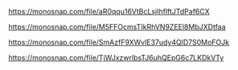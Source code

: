 <!-- # Отримуємо і виводимо весь список контактів у вигляді таблиці (console.table) -->
https://monosnap.com/file/aR0qqu16VtBcLsjIhflftJTdPaf6CX

<!-- # Отримуємо контакт по id і виводимо у консоль об'єкт контакту або null, якщо контакту з таким id не існує. -->
https://monosnap.com/file/M5FFOcmsTIkRhVN9ZEEl8MbJXDtfaa

<!-- # Додаємо контакт та виводимо в консоль об'єкт новоствореного контакту -->
https://monosnap.com/file/SmAzfF9XWvlE37udy4QlD7S0MoFOJk

<!-- # Видаляємо контакт та виводимо в консоль об'єкт видаленого контакту або null, якщо контакту з таким id не існує. -->
https://monosnap.com/file/TjWJxzwrlbsTJ6uhQEpG6c7LKDkVTy
